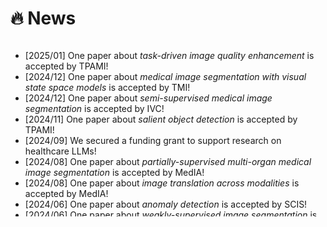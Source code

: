 # 🔥 News
<!-- - *2022.02*: &nbsp;🎉🎉 Lorem ipsum dolor sit amet, consectetur adipiscing elit. Vivamus ornare aliquet ipsum, ac tempus justo dapibus sit amet. 
- *2022.02*: &nbsp;🎉🎉 Lorem ipsum dolor sit amet, consectetur adipiscing elit. Vivamus ornare aliquet ipsum, ac tempus justo dapibus sit amet.  -->

<div class="news-div has-news-scrollbar" style="overflow-y: auto; max-height: 280px; height: auto;">
    <ul class="news-list">
        <!-- <li class="news-item">
            <span class="news-date">[2024/08]</span>
            <span class="news-content"></span>
        </li> -->
        <li class="news-item">
            <span class="news-date">[2025/01]</span>
            <span class="news-content">One paper about <span style="font-style: italic;">task-driven image quality enhancement</span> is accepted by TPAMI!</span>
        </li>
        <li class="news-item">
            <span class="news-date">[2024/12]</span>
            <span class="news-content">One paper about <span style="font-style: italic;">medical image segmentation with visual state space models</span> is accepted by TMI!</span>
        </li>
        <li class="news-item">
            <span class="news-date">[2024/12]</span>
            <span class="news-content">One paper about <span style="font-style: italic;">semi-supervised medical image segmentation</span> is accepted by IVC!</span>
        </li>
        <li class="news-item">
            <span class="news-date">[2024/11]</span>
            <span class="news-content">One paper about <span style="font-style: italic;">salient object detection</span> is accepted by TPAMI!</span>
        </li>
        <li class="news-item">
            <span class="news-date">[2024/09]</span>
            <span class="news-content">We secured a funding grant to support research on healthcare LLMs!</span>
        </li>
        <li class="news-item">
            <span class="news-date">[2024/08]</span>
            <span class="news-content">One paper about <span style="font-style: italic;">partially-supervised multi-organ medical image segmentation</span> is accepted by MedIA!</span>
        </li>
        <li class="news-item">
            <span class="news-date">[2024/08]</span>
            <span class="news-content">One paper about <span style="font-style: italic;">image translation across modalities</span> is accepted by MedIA!</span>
        </li>
        <li class="news-item">
            <span class="news-date">[2024/06]</span>
            <span class="news-content">One paper about <span style="font-style: italic;">anomaly detection</span> is accepted by SCIS!</span>
        </li>
        <li class="news-item">
            <span class="news-date">[2024/06]</span>
            <span class="news-content">One paper about <span style="font-style: italic;">weakly-supervised image segmentation</span> is accepted by TCSVT!</span>
        </li>
        <li class="news-item">
            <span class="news-date">[2024/05]</span>
            <span class="news-content">One paper about <span style="font-style: italic;">medical image analysis on large language models</span> is accepted by MICCAI!</span>
        </li>
        <li class="news-item">
            <span class="news-date">[2024/03]</span>
            <span class="news-content">One paper about <span style="font-style: italic;">few-shot image classification</span> is accepted by TMM!</span>
        </li>
        <li class="news-item">
            <span class="news-date">[2024/02]</span>
            <span class="news-content">One paper about <span style="font-style: italic;">semantic scene completion</span> is accepted by CVPR!</span>
        </li>
        <li class="news-item">
            <span class="news-date">[2023/12]</span>
            <span class="news-content">One paper about <span style="font-style: italic;">dense image predictions</span> is accepted by IJCV!</span>
        </li>
        <li class="news-item">
            <span class="news-date">[2023/11]</span>
            <span class="news-content"> I will be joining the Department of ECE at HKUST as a Research Assistant Professor!</span>
        </li>
        <li class="news-item">
            <span class="news-date">[2023/11]</span>
            <span class="news-content">I completed my postdoctoral career in the Department of CSE at HKUST!</span>
        </li>
       <li class="news-item">
            <span class="news-date">[2023/10]</span>
            <span class="news-content">We secured a funding grant of 1 Million to support research on human pose analysis!</span>
        </li>
        <li class="news-item">
            <span class="news-date">[2023/07]</span>
            <span class="news-content">One paper about <span style="font-style: italic;">object detection</span> is accepted by TIP!</span>
        </li>
        <li class="news-item">
            <span class="news-date">[2023/06]</span>
            <span class="news-content">We secured a funding grant of 1+ Million to support research on knowledge distillation!</span>
        </li>
        <li class="news-item">
            <span class="news-date">[2023/04]</span>
            <span class="news-content">One paper about <span style="font-style: italic;">weakly-supervised image segmentation</span> is accepted by TNNLS!</span>
        </li>
        <li class="news-item">
            <span class="news-date">[2023/02]</span>
            <span class="news-content">One paper about <span style="font-style: italic;">medical image segmentation</span> is accepted by IPMI!</span>
        </li>
        <li class="news-item">
            <span class="news-date">[2022/07]</span>
            <span class="news-content">One paper about <span style="font-style: italic;">semantic image segmentation</span> is accepted by ACM MM!</span>
        </li>
        <li class="news-item">
            <span class="news-date">[2022/01]</span>
            <span class="news-content">I have arrived in Hong Kong and completed one week of home quarantine!</span>
        </li>
        <li class="news-item">
            <span class="news-date">[2022/01]</span>
            <span class="news-content">I will be joining the Department of CSE at HKUST as a postdoctoral fellow!</span>
        </li>
        <li class="news-item">
            <span class="news-date">[2021/12]</span>
            <span class="news-content">I finished my PhD thesis defense. Thanks my supervisor -- Prof. Jinhui Tang!</span>
        </li>
    </ul>
</div>
